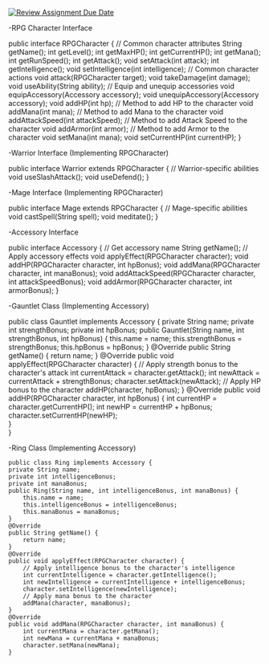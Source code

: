 [![Review Assignment Due Date](https://classroom.github.com/assets/deadline-readme-button-24ddc0f5d75046c5622901739e7c5dd533143b0c8e959d652212380cedb1ea36.svg)](https://classroom.github.com/a/DRqen68Y)

-RPG Character Interface

 public interface RPGCharacter {
    // Common character attributes
    String getName();
    int getLevel();
    int getMaxHP();
    int getCurrentHP();
    int getMana();
    int getRunSpeed();
    int getAttack(); 
    void setAttack(int attack);
    int getIntelligence();
    void setIntelligence(int intelligence);
    // Common character actions
    void attack(RPGCharacter target);
    void takeDamage(int damage);
    void useAbility(String ability);
    // Equip and unequip accessories
    void equipAccessory(Accessory accessory);
    void unequipAccessory(Accessory accessory);
    void addHP(int hp); // Method to add HP to the character
    void addMana(int mana); // Method to add Mana to the character
    void addAttackSpeed(int attackSpeed); // Method to add Attack Speed to the character
    void addArmor(int armor); // Method to add Armor to the character
    void setMana(int mana);
    void setCurrentHP(int currentHP);
  }

 -Warrior Interface (Implementing RPGCharacter)

  public interface Warrior extends RPGCharacter {
    // Warrior-specific abilities
    void useSlashAttack();
    void useDefend();
  }

-Mage Interface (Implementing RPGCharacter)

public interface Mage extends RPGCharacter {
    // Mage-specific abilities
    void castSpell(String spell);
    void meditate();
  }

 -Accessory Interface

  public interface Accessory {
    // Get accessory name
    String getName();
    // Apply accessory effects
    void applyEffect(RPGCharacter character);
    void addHP(RPGCharacter character, int hpBonus);
    void addMana(RPGCharacter character, int manaBonus);
    void addAttackSpeed(RPGCharacter character, int attackSpeedBonus);
    void addArmor(RPGCharacter character, int armorBonus);
  }

  -Gauntlet Class (Implementing Accessory)

  public class Gauntlet implements Accessory {
    private String name;
    private int strengthBonus;
    private int hpBonus;
    public Gauntlet(String name, int strengthBonus, int hpBonus) {
        this.name = name;
        this.strengthBonus = strengthBonus;
        this.hpBonus = hpBonus;
    }
    @Override
    public String getName() {
        return name;
    }
    @Override
    public void applyEffect(RPGCharacter character) {
        // Apply strength bonus to the character's attack
        int currentAttack = character.getAttack();
        int newAttack = currentAttack + strengthBonus;
        character.setAttack(newAttack);
        // Apply HP bonus to the character
        addHP(character, hpBonus);
    }
    @Override
    public void addHP(RPGCharacter character, int hpBonus) {
        int currentHP = character.getCurrentHP();
        int newHP = currentHP + hpBonus;
        character.setCurrentHP(newHP);  
    }  
  }

  -Ring Class (Implementing Accessory)

    public class Ring implements Accessory {
    private String name;
    private int intelligenceBonus;
    private int manaBonus;
    public Ring(String name, int intelligenceBonus, int manaBonus) {
        this.name = name;
        this.intelligenceBonus = intelligenceBonus;
        this.manaBonus = manaBonus;
    }
    @Override
    public String getName() {
        return name;
    }
    @Override
    public void applyEffect(RPGCharacter character) {
        // Apply intelligence bonus to the character's intelligence
        int currentIntelligence = character.getIntelligence();
        int newIntelligence = currentIntelligence + intelligenceBonus;
        character.setIntelligence(newIntelligence);
        // Apply mana bonus to the character
        addMana(character, manaBonus);
    }
    @Override
    public void addMana(RPGCharacter character, int manaBonus) {
        int currentMana = character.getMana();
        int newMana = currentMana + manaBonus;
        character.setMana(newMana);  
    }

    
